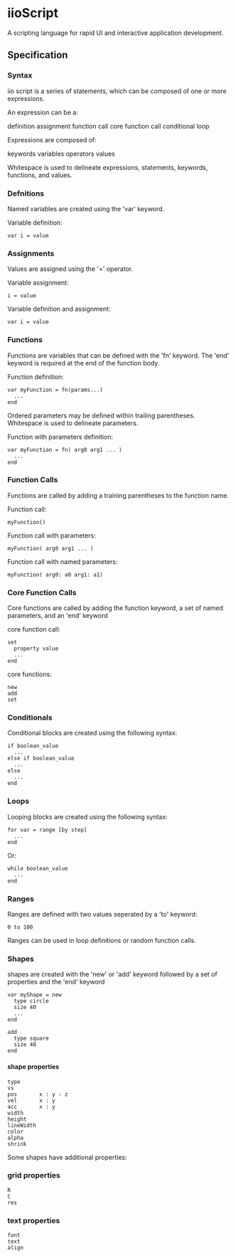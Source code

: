# iioScript

A scripting language for rapid UI and interactive application development.

## Specification

### Syntax

iio script is a series of statements, which can be composed of one or more expressions.

An expression can be a:

  definition
  assignment
  function call
  core function call
  conditional
  loop

Expressions are composed of:

  keywords
  variables
  operators
  values

Whitespace is used to delineate expressions, statements, keywords, functions, and values.

### Defnitions

Named variables are created using the 'var' keyword.

Variable definition:
```
var i = value
```

### Assignments

Values are assigned using the '=' operator.

Variable assignment:
```
i = value
```

Variable definition and assignment:
```
var i = value
```

### Functions

Functions are variables that can be defined with the 'fn' keyword. The 'end' keyword is required at the end of the function body.

Function definition:
```
var myFunction = fn(params...)
  ...
end
```

Ordered parameters may be defined within trailing parentheses. Whitespace is used to delineate parameters.

Function with parameters definition:
```
var myFunction = fn( arg0 arg1 ... )
  ...
end
```

### Function Calls

Functions are called by adding a training parentheses to the function name.

Function call:
```
myFunction()
```

Function call with parameters:
```
myFunction( arg0 arg1 ... )
```

Function call with named parameters:
```
myFunction( arg0: a0 arg1: a1)
```

### Core Function Calls

Core functions are called by adding the function keyword, a set of named parameters, and an 'end' keyword

core function call:
```
set
  property value 
  ...
end
```

core functions:
```
new
add
set
```

### Conditionals

Conditional blocks are created using the following syntax:
```
if boolean_value
  ...
else if boolean_value
  ...
else
  ...
end
```

### Loops

Looping blocks are created using the following syntax:

```
for var = range [by step]
  ...
end
```

Or:

```
while boolean_value
  ...
end
```

### Ranges
  
Ranges are defined with two values seperated by a 'to' keyword:
```
0 to 100
```

Ranges can be used in loop definitions or random function calls.

### Shapes

shapes are created with the 'new' or 'add' keyword followed by a set of properties and the 'end' keyword
```
var myShape = new 
  type circle
  size 40
  ...
end
```

```
add
  type square
  size 40
end
```

#### shape properties
```
type
vs
pos       x : y : z
vel       x : y
acc       x : y
width
height
lineWidth
color
alpha
shrink
```

Some shapes have additional properties:

### grid properties
```
R
C
res
```

### text properties
```
font
text
align
```
